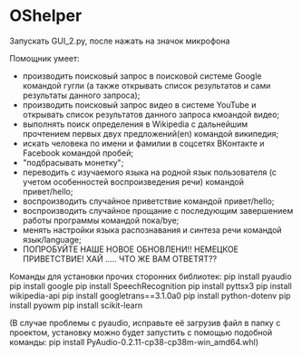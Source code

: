 # OShelper
Запускать GUI_2.py, после нажать на значок микрофона


Помощник умеет:
* производить поисковый запрос в поисковой системе Google командой гугли
  (а также открывать список результатов и сами результаты данного запроса);
* производить поисковый запрос видео в системе YouTube и открывать список результатов данного запроса кмоандой видео;
* выполнять поиск определения в Wikipedia c дальнейшим прочтением первых двух предложений(en) командой википедия;
* искать человека по имени и фамилии в соцсетях ВКонтакте и Facebook командой пробей;
* "подбрасывать монетку";
* переводить с изучаемого языка на родной язык пользователя (с учетом особенностей воспроизведения речи) командой привет/hello;
* воспроизводить случайное приветствие командой привет/hello;
* воспроизводить случайное прощание с последующим завершением работы программы командой пока/bye;
* менять настройки языка распознавания и синтеза речи командой язык/language;
* ПОПРОБУЙТЕ НАШЕ НОВОЕ ОБНОВЛЕНИ!! НЕМЕЦКОЕ ПРИВЕТСТВИЕ! ХАЙ .....			 ЧТО ЖЕ ВАМ ОТВЕТЯТ??


Команды для установки прочих сторонних библиотек:
pip install pyaudio
pip install google
pip install SpeechRecognition
pip install pyttsx3
pip install wikipedia-api
pip install googletrans==3.1.0a0
pip install python-dotenv
pip install pyowm
pip install scikit-learn

(В случае проблемы с pyaudio, исправьте её загрузив файл в папку с проектом, установку можно будет запустить с помощью подобной команды:
pip install PyAudio-0.2.11-cp38-cp38m-win_amd64.whl)
